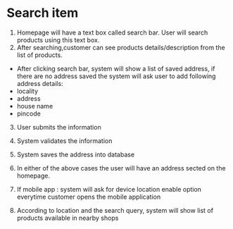 # Search item 
1. Homepage will have a text box called search bar. User will search products using this text box. 
2. After searching,customer can see products details/description from the list of products. 
* After clicking search bar, system will show a list of saved address, if there are no address saved the system will ask user to add  following address details:
* locality 
* address 
* house name 
* pincode
3. User submits the information
4. System validates the information 
5. System saves the address into database
6. In either of the above cases the user will have an address sected on the homepage.
7. If mobile app : system will ask for device location enable option everytime customer opens the mobile application

8. According to location and the search query, system will show list of products available in nearby shops